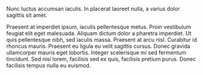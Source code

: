 Nunc luctus accumsan iaculis. In placerat laoreet nulla, a varius dolor sagittis sit amet.

Praesent at imperdiet ipsum, iaculis pellentesque metus. Proin vestibulum feugiat elit eget malesuada. Aliquam dictum dolor a pharetra imperdiet. Ut quis pellentesque nibh, sed iaculis massa. Praesent at arcu nisl. Curabitur id rhoncus mauris. Praesent eu ligula eu velit sagittis cursus. Donec gravida ullamcorper mauris eget lobortis. Integer scelerisque mi sed fermentum tincidunt. Sed nisi lorem, facilisis sed ex quis, facilisis pretium purus. Donec facilisis tempus nulla eu euismod.
